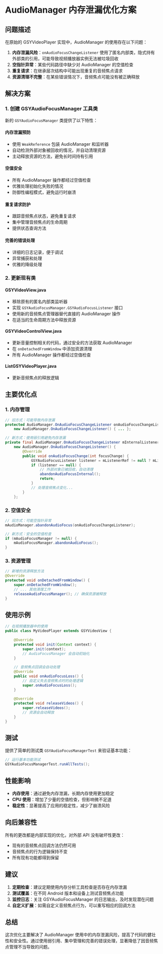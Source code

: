 # AudioManager 内存泄漏优化方案

## 问题描述

在原始的 GSYVideoPlayer 实现中，AudioManager 的使用存在以下问题：

1. **内存泄漏风险**：`onAudioFocusChangeListener` 使用了匿名内部类，隐式持有外部类的引用，可能导致视频播放器实例无法被垃圾回收
2. **空指针异常**：某些代码路径中缺少对 AudioManager 的空值检查
3. **重复请求**：在继承层次结构中可能出现重复的音频焦点请求
4. **资源清理不完整**：在某些错误情况下，音频焦点可能没有被正确释放

## 解决方案

### 1. 创建 GSYAudioFocusManager 工具类

新的 `GSYAudioFocusManager` 类提供了以下特性：

#### 内存泄漏预防
- 使用 `WeakReference` 包装 AudioManager 和监听器
- 自动检测外部对象被回收的情况，并自动清理资源
- 主动释放资源的方法，避免长时间持有引用

#### 空值安全
- 所有 AudioManager 操作都经过空值检查
- 优雅处理初始化失败的情况
- 防御性编程模式，避免运行时崩溃

#### 重复请求防护
- 跟踪音频焦点状态，避免重复请求
- 集中管理音频焦点的生命周期
- 提供状态查询方法

#### 完善的错误处理
- 详细的日志记录，便于调试
- 异常捕获和处理
- 优雅的降级处理

### 2. 更新现有类

#### GSYVideoView.java
- 移除原有的匿名内部类监听器
- 实现 `GSYAudioFocusManager.GSYAudioFocusListener` 接口
- 使用新的音频焦点管理器替代直接的 AudioManager 操作
- 在适当的生命周期方法中释放资源

#### GSYVideoControlView.java
- 更新音量控制相关的代码，通过安全的方法获取 AudioManager
- 在 `onDetachedFromWindow` 中添加资源清理
- 所有 AudioManager 操作都经过空值检查

#### ListGSYVideoPlayer.java
- 更新音频焦点的释放逻辑

## 主要优化点

### 1. 内存管理
```java
// 旧方式：可能导致内存泄漏
protected AudioManager.OnAudioFocusChangeListener onAudioFocusChangeListener = 
    new AudioManager.OnAudioFocusChangeListener() { ... };

// 新方式：使用弱引用避免内存泄漏
private final AudioManager.OnAudioFocusChangeListener mInternalListener = 
    new AudioManager.OnAudioFocusChangeListener() {
        @Override
        public void onAudioFocusChange(int focusChange) {
            GSYAudioFocusListener listener = mListenerRef != null ? mListenerRef.get() : null;
            if (listener == null) {
                // 外部对象已被回收，自动清理
                abandonAudioFocusInternal();
                return;
            }
            // 处理音频焦点变化...
        }
    };
```

### 2. 空值安全
```java
// 旧方式：可能空指针异常
mAudioManager.abandonAudioFocus(onAudioFocusChangeListener);

// 新方式：安全的空值检查
if (mAudioFocusManager != null) {
    mAudioFocusManager.abandonAudioFocus();
}
```

### 3. 资源管理
```java
// 新增的资源释放方法
@Override
protected void onDetachedFromWindow() {
    super.onDetachedFromWindow();
    // ... 其他清理工作
    releaseAudioFocusManager(); // 确保资源被释放
}
```

## 使用示例

```java
// 在视频播放器中的使用
public class MyVideoPlayer extends GSYVideoView {
    
    @Override
    protected void init(Context context) {
        super.init(context);
        // AudioFocusManager 会自动初始化
    }
    
    // 音频焦点回调会自动处理
    @Override
    public void onAudioFocusLoss() {
        // 自定义失去音频焦点时的处理逻辑
        super.onAudioFocusLoss();
    }
    
    @Override
    protected void releaseVideos() {
        super.releaseVideos();
        // 资源会自动释放
    }
}
```

## 测试

提供了简单的测试类 `GSYAudioFocusManagerTest` 来验证基本功能：

```java
// 运行基本功能测试
GSYAudioFocusManagerTest.runAllTests();
```

## 性能影响

- **内存使用**：通过避免内存泄漏，长期内存使用更加稳定
- **CPU 使用**：增加了少量的空值检查，但影响微不足道
- **稳定性**：显著提高了应用的稳定性，减少了崩溃风险

## 向后兼容性

所有的更改都是内部实现的优化，对外部 API 没有破坏性更改：

- 现有的音频焦点回调方法仍然可用
- 音频焦点的行为逻辑保持不变
- 所有现有功能都得到保留

## 建议

1. **定期检查**：建议定期使用内存分析工具检查是否存在内存泄漏
2. **测试覆盖**：在不同 Android 版本和设备上测试音频焦点功能
3. **监控日志**：关注 GSYAudioFocusManager 的日志输出，及时发现潜在问题
4. **自定义扩展**：如需自定义音频焦点行为，可以重写相应的回调方法

## 总结

这次优化主要解决了 AudioManager 使用中的内存泄漏风险，提高了代码的健壮性和安全性。通过使用弱引用、集中管理和完善的错误处理，显著降低了因音频焦点管理不当导致的问题。